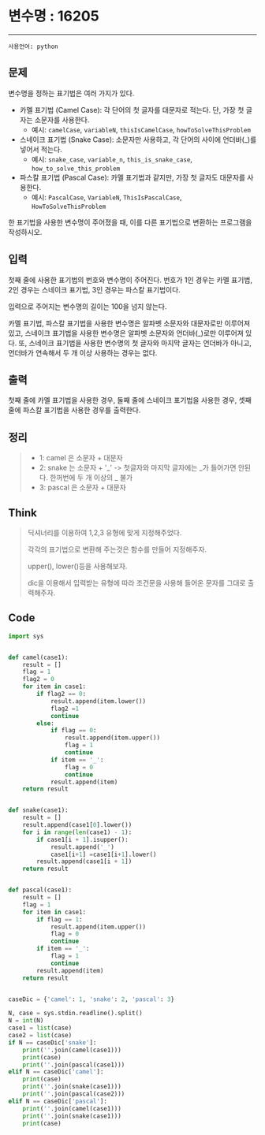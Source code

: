 # 변수명 : 16205

---------
```사용언어: python```

## 문제

변수명을 정하는 표기법은 여러 가지가 있다.

- 카멜 표기법 (Camel Case): 각 단어의 첫 글자를 대문자로 적는다. 단, 가장 첫 글자는 소문자를 사용한다.
  - 예시: `camelCase`, `variableN`, `thisIsCamelCase`, `howToSolveThisProblem`
- 스네이크 표기법 (Snake Case): 소문자만 사용하고, 각 단어의 사이에 언더바(_)를 넣어서 적는다.
  - 예시: `snake_case`, `variable_n`, `this_is_snake_case`, `how_to_solve_this_problem`
- 파스칼 표기법 (Pascal Case): 카멜 표기법과 같지만, 가장 첫 글자도 대문자를 사용한다.
  - 예시: `PascalCase`, `VariableN`, `ThisIsPascalCase`, `HowToSolveThisProblem`

한 표기법을 사용한 변수명이 주어졌을 때, 이를 다른 표기법으로 변환하는 프로그램을 작성하시오.

## 입력

첫째 줄에 사용한 표기법의 번호와 변수명이 주어진다. 번호가 1인 경우는 카멜 표기법, 2인 경우는 스네이크 표기법, 3인 경우는 파스칼 표기법이다.

입력으로 주어지는 변수명의 길이는 100을 넘지 않는다.

카멜 표기법, 파스칼 표기법을 사용한 변수명은 알파벳 소문자와 대문자로만 이루어져 있고, 스네이크 표기법을 사용한 변수명은 알파벳 소문자와 언더바(_)로만 이루어져 있다. 또, 스네이크 표기법을 사용한 변수명의 첫 글자와 마지막 글자는 언더바가 아니고, 언더바가 연속해서 두 개 이상 사용하는 경우는 없다.

## 출력

첫째 줄에 카멜 표기법을 사용한 경우, 둘째 줄에 스네이크 표기법을 사용한 경우, 셋째 줄에 파스칼 표기법을 사용한 경우를 출력한다.

## 정리

>+ 1: camel 은 소문자 + 대문자
>+ 2: snake 는 소문자 + '_' -> 첫글자와 마지막 글자에는 _가 들어가면 안된다. 한꺼번에 두 개 이상의 _  불가
>+ 3: pascal 은 소문자 + 대문자

## Think

>딕셔너리를 이용하여 1,2,3 유형에 맞게 지정해주었다. 
>
>각각의 표기법으로 변환해 주는것은 함수를 만들어 지정해주자. 
>
>upper(), lower()등을 사용해보자. 
>
>dic을 이용해서 입력받는 유형에 따라 조건문을 사용해 들어온 문자를 그대로 출력해주자. 

## Code

```python
import sys


def camel(case1):
    result = []
    flag = 1
    flag2 = 0
    for item in case1:
        if flag2 == 0:
            result.append(item.lower())
            flag2 =1
            continue
        else:
            if flag == 0:
                result.append(item.upper())
                flag = 1
                continue
            if item == '_':
                flag = 0
                continue
            result.append(item)
    return result


def snake(case1):
    result = []
    result.append(case1[0].lower())
    for i in range(len(case1) - 1):
        if case1[i + 1].isupper():
            result.append('_')
            case1[i+1] =case1[i+1].lower()
        result.append(case1[i + 1])
    return result


def pascal(case1):
    result = []
    flag = 1
    for item in case1:
        if flag == 1:
            result.append(item.upper())
            flag = 0
            continue
        if item == '_':
            flag = 1
            continue
        result.append(item)
    return result


caseDic = {'camel': 1, 'snake': 2, 'pascal': 3}

N, case = sys.stdin.readline().split()
N = int(N)
case1 = list(case)
case2 = list(case)
if N == caseDic['snake']:
    print(''.join(camel(case1)))
    print(case)
    print(''.join(pascal(case1)))
elif N == caseDic['camel']:
    print(case)
    print(''.join(snake(case1)))
    print(''.join(pascal(case2)))
elif N == caseDic['pascal']:
    print(''.join(camel(case1)))
    print(''.join(snake(case1)))
    print(case)

```

